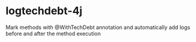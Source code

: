 # logtechdebt-4j
Mark methods with @WithTechDebt annotation and automatically add logs before and after the method execution
